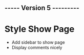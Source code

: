 
----- Version 5 ---------
-----------------------------
# Style Show Page
* Add sidebar to show page
* Display comments nicely